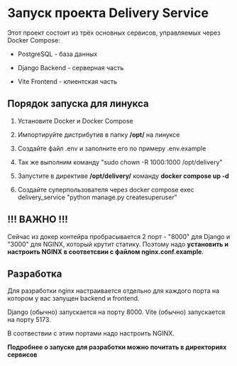 # Запуск проекта Delivery Service
Этот проект состоит из трёх основных сервисов, управляемых через Docker Compose:

+ PostgreSQL - база данных

+ Django Backend - серверная часть

+ Vite Frontend - клиентская часть
## Порядок запуска для линукса
1. Установите Docker и Docker Compose

2. Импортируйте дистрибутив в папку __/opt/__ на линуксе

3. Создайте файл .env и заполните его по примеру .env.example

4. Так же выполним команду "sudo chown -R 1000:1000 /opt/delivery"

5. Запустите в директиве __/opt/delivery/__ команду __docker compose up -d__

6. Создайте суперпользователя через docker compose exec delivery_service "python manage.py createsuperuser"


## !!! ВАЖНО !!!
Сейчас из докер контейра пробрасывается 2 порт - "8000" для Django и "3000" для NGINX, который крутит статику. Поэтому надо __установить и настроить NGINX в соответсвии с файлом nginx.conf.example__.


## Разработка
Для разработки nginx настраивается отдельно для каждого порта на котором у вас запущен backend и frontend.

Django (обычно) запускается на порту 8000.
Vite (обычно) запускается на порту 5173.

В соотвествии с этим портами надо настроить NGINX.

__Подробнее о запуске для разработки можно почитать в директориях сервисов__